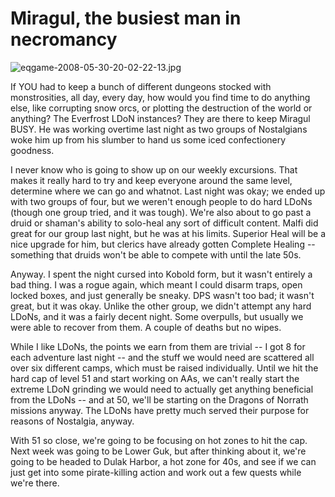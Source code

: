 # Miragul, the busiest man in necromancy

![eqgame-2008-05-30-20-02-22-13.jpg](http://westkarana.com/wp-content/uploads/2008/05/eqgame-2008-05-30-20-02-22-13.jpg)

If YOU had to keep a bunch of different dungeons stocked with monstrosities, all day, every day, how would you find time to do anything else, like corrupting snow orcs, or plotting the destruction of the world or anything? The Everfrost LDoN instances? They are there to keep Miragul BUSY. He was working overtime last night as two groups of Nostalgians woke him up from his slumber to hand us some iced confectionery goodness.

I never know who is going to show up on our weekly excursions. That makes it really hard to try and keep everyone around the same level, determine where we can go and whatnot. Last night was okay; we ended up with two groups of four, but we weren't enough people to do hard LDoNs (though one group tried, and it was tough). We're also about to go past a druid or shaman's ability to solo-heal any sort of difficult content. Malfi did great for our group last night, but he was at his limits. Superior Heal will be a nice upgrade for him, but clerics have already gotten Complete Healing -- something that druids won't be able to compete with until the late 50s.

Anyway. I spent the night cursed into Kobold form, but it wasn't entirely a bad thing. I was a rogue again, which meant I could disarm traps, open locked boxes, and just generally be sneaky. DPS wasn't too bad; it wasn't great, but it was okay. Unlike the other group, we didn't attempt any hard LDoNs, and it was a fairly decent night. Some overpulls, but usually we were able to recover from them. A couple of deaths but no wipes.

While I like LDoNs, the points we earn from them are trivial -- I got 8 for each adventure last night -- and the stuff we would need are scattered all over six different camps, which must be raised individually. Until we hit the hard cap of level 51 and start working on AAs, we can't really start the extreme LDoN grinding we would need to actually get anything beneficial from the LDoNs -- and at 50, we'll be starting on the Dragons of Norrath missions anyway. The LDoNs have pretty much served their purpose for reasons of Nostalgia, anyway.

With 51 so close, we're going to be focusing on hot zones to hit the cap. Next week was going to be Lower Guk, but after thinking about it, we're going to be headed to Dulak Harbor, a hot zone for 40s, and see if we can just get into some pirate-killing action and work out a few quests while we're there.

